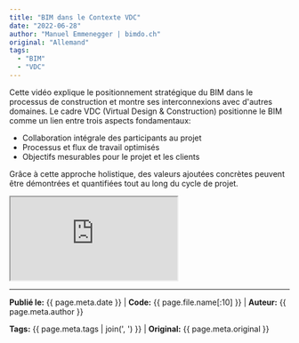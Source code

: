 ```yaml
---
title: "BIM dans le Contexte VDC"
date: "2022-06-28"
author: "Manuel Emmenegger | bimdo.ch"
original: "Allemand"
tags:
  - "BIM"
  - "VDC"
---
```


Cette vidéo explique le positionnement stratégique du BIM dans le processus de construction et montre ses interconnexions avec d'autres domaines. Le cadre VDC (Virtual Design & Construction) positionne le BIM comme un lien entre trois aspects fondamentaux:

- Collaboration intégrale des participants au projet
- Processus et flux de travail optimisés
- Objectifs mesurables pour le projet et les clients

Grâce à cette approche holistique, des valeurs ajoutées concrètes peuvent être démontrées et quantifiées tout au long du cycle de projet.

<div class="video-container">
  <iframe src="https://www.youtube-nocookie.com/embed/cgiI8TBw9H0?si=NWXfqKQGowqPxPVR" 
          allowfullscreen>
  </iframe>
</div>

---
**Publié le:** {{ page.meta.date }} | **Code:** {{ page.file.name[:10] }}  | **Auteur:** {{ page.meta.author }}

**Tags:** {{ page.meta.tags | join(', ') }} | **Original:** {{ page.meta.original }}